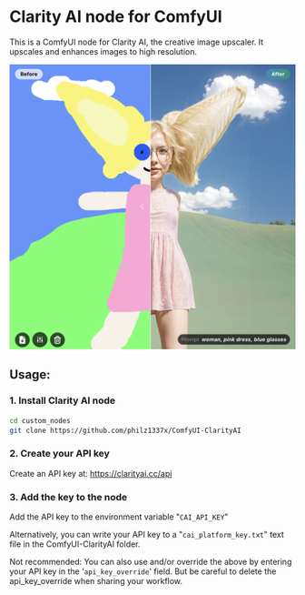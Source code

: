 # Clarity AI node for ComfyUI

This is a ComfyUI node for Clarity AI, the creative image upscaler. It upscales and enhances images to high resolution.

![alt text](before_after.png)

## Usage:

### 1. Install Clarity AI node

```bash
cd custom_nodes
git clone https://github.com/philz1337x/ComfyUI-ClarityAI
```

### 2. Create your API key

Create an API key at: https://clarityai.cc/api

### 3. Add the key to the node

Add the API key to the environment variable "`CAI_API_KEY`"

Alternatively, you can write your API key to a "`cai_platform_key.txt`" text file in the ComfyUI-ClarityAI folder.

Not recommended: You can also use and/or override the above by entering your API key in the '`api_key_override`' field. But be careful to delete the api_key_override when sharing your workflow.

<!-- You have three options to install this custom node:

A) Drag and drop this image, with the workflow inside, into ComfyUI and install missing nodes. -->
<!-- ![alt text](workflow_inside.png) -->

<!-- B) -->

<!-- C) Open ComfyUI Manager, search for Clarity AI, and install the node. -->
